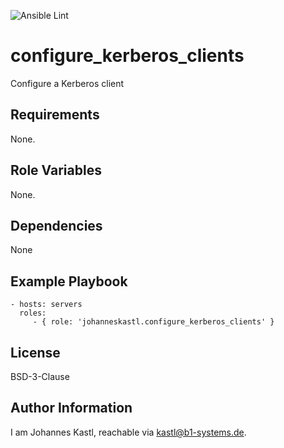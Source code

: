 ![Ansible Lint](https://github.com/johanneskastl/ansible-role-configure_kerberos_clients/workflows/Ansible%20Lint/badge.svg)

configure_kerberos_clients
=========

Configure a Kerberos client

Requirements
------------

None.

Role Variables
--------------

None.

Dependencies
------------

None

Example Playbook
----------------

    - hosts: servers
      roles:
         - { role: 'johanneskastl.configure_kerberos_clients' }

License
-------

BSD-3-Clause

Author Information
------------------

I am Johannes Kastl, reachable via kastl@b1-systems.de.
